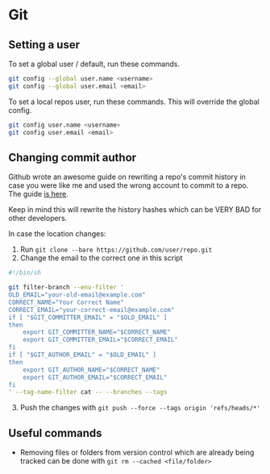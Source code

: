 # Git

## Setting a user

To set a global user / default, run these commands.

```bash
git config --global user.name <username>
git config --global user.email <email>
```

To set a local repos user, run these commands. This will override the global config.

```bash
git config user.name <username>
git config user.email <email>
```

## Changing commit author

Github wrote an awesome guide on rewriting a repo's commit history in case you were like me and used the wrong account to commit to a repo. The guide [is here](https://help.github.com/articles/changing-author-info/).

Keep in mind this will rewrite the history hashes which can be VERY BAD for other developers.

In case the location changes:

1. Run `git clone --bare https://github.com/user/repo.git`
2. Change the email to the correct one in this script

```bash
#!/bin/sh

git filter-branch --env-filter '
OLD_EMAIL="your-old-email@example.com"
CORRECT_NAME="Your Correct Name"
CORRECT_EMAIL="your-correct-email@example.com"
if [ "$GIT_COMMITTER_EMAIL" = "$OLD_EMAIL" ]
then
    export GIT_COMMITTER_NAME="$CORRECT_NAME"
    export GIT_COMMITTER_EMAIL="$CORRECT_EMAIL"
fi
if [ "$GIT_AUTHOR_EMAIL" = "$OLD_EMAIL" ]
then
    export GIT_AUTHOR_NAME="$CORRECT_NAME"
    export GIT_AUTHOR_EMAIL="$CORRECT_EMAIL"
fi
' --tag-name-filter cat -- --branches --tags
```

3. Push the changes with `git push --force --tags origin 'refs/heads/*'`

## Useful commands

* Removing files or folders from version control which are already being tracked can be done with `git rm --cached <file/folder>`
